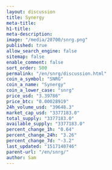 ```yaml
---
layout: discussion
title: Synergy
meta-title: 
h1-title: 
meta-description: 
image: "/media/20700/snrg.png"
published: true
allow_search_engine: false
sitemap: false
enable_comment: false
sort_order: 500
permalink: "/en/snrg/discussion.html"
coin_a_symbol: "SNRG"
coin_a_name: "Synergy"
coin_a_lower_case: "snrg"
price_usd: "3.39786"
price_btc: "0.00028919"
24h_volume_usd: "39648.3"
market_cap_usd: "3377183.0"
total_supply: "3377183.0"
available_supply: "3377183.0"
percent_change_1h: "0.64"
percent_change_24h: "3.26"
percent_change_7d: "-3.2"
last_updated: "1517140746"
parent-url: "/en/snrg/"
author: Sam
---
```


